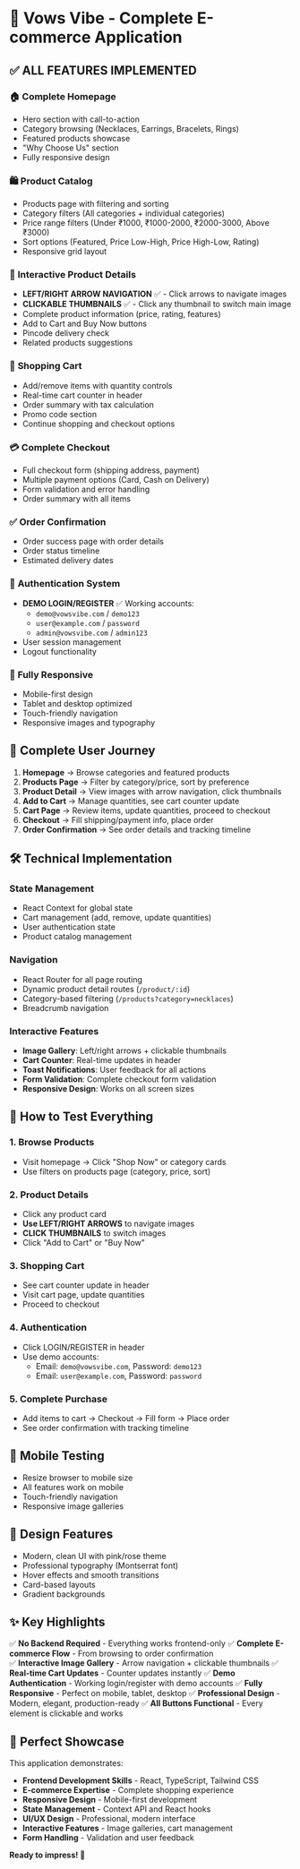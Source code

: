 # 🎉 Vows Vibe - Complete E-commerce Application

## ✅ **ALL FEATURES IMPLEMENTED**

### 🏠 **Complete Homepage**
- Hero section with call-to-action
- Category browsing (Necklaces, Earrings, Bracelets, Rings)
- Featured products showcase
- "Why Choose Us" section
- Fully responsive design

### 🛍️ **Product Catalog**
- Products page with filtering and sorting
- Category filters (All categories + individual categories)
- Price range filters (Under ₹1000, ₹1000-2000, ₹2000-3000, Above ₹3000)
- Sort options (Featured, Price Low-High, Price High-Low, Rating)
- Responsive grid layout

### 📱 **Interactive Product Details**
- **LEFT/RIGHT ARROW NAVIGATION** ✅ - Click arrows to navigate images
- **CLICKABLE THUMBNAILS** ✅ - Click any thumbnail to switch main image
- Complete product information (price, rating, features)
- Add to Cart and Buy Now buttons
- Pincode delivery check
- Related products suggestions

### 🛒 **Shopping Cart**
- Add/remove items with quantity controls
- Real-time cart counter in header
- Order summary with tax calculation
- Promo code section
- Continue shopping and checkout options

### 💳 **Complete Checkout**
- Full checkout form (shipping address, payment)
- Multiple payment options (Card, Cash on Delivery)
- Form validation and error handling
- Order summary with all items

### ✅ **Order Confirmation**
- Order success page with order details
- Order status timeline
- Estimated delivery dates

### 🔐 **Authentication System**
- **DEMO LOGIN/REGISTER** ✅ Working accounts:
  - `demo@vowsvibe.com` / `demo123`
  - `user@example.com` / `password`
  - `admin@vowsvibe.com` / `admin123`
- User session management
- Logout functionality

### 📱 **Fully Responsive**
- Mobile-first design
- Tablet and desktop optimized
- Touch-friendly navigation
- Responsive images and typography

## 🎯 **Complete User Journey**

1. **Homepage** → Browse categories and featured products
2. **Products Page** → Filter by category/price, sort by preference
3. **Product Detail** → View images with arrow navigation, click thumbnails
4. **Add to Cart** → Manage quantities, see cart counter update
5. **Cart Page** → Review items, update quantities, proceed to checkout
6. **Checkout** → Fill shipping/payment info, place order
7. **Order Confirmation** → See order details and tracking timeline

## 🛠️ **Technical Implementation**

### **State Management**
- React Context for global state
- Cart management (add, remove, update quantities)
- User authentication state
- Product catalog management

### **Navigation**
- React Router for all page routing
- Dynamic product detail routes (`/product/:id`)
- Category-based filtering (`/products?category=necklaces`)
- Breadcrumb navigation

### **Interactive Features**
- **Image Gallery**: Left/right arrows + clickable thumbnails
- **Cart Counter**: Real-time updates in header
- **Toast Notifications**: User feedback for all actions
- **Form Validation**: Complete checkout form validation
- **Responsive Design**: Works on all screen sizes

## 🚀 **How to Test Everything**

### **1. Browse Products**
- Visit homepage → Click "Shop Now" or category cards
- Use filters on products page (category, price, sort)

### **2. Product Details**
- Click any product card
- **Use LEFT/RIGHT ARROWS** to navigate images
- **CLICK THUMBNAILS** to switch images
- Click "Add to Cart" or "Buy Now"

### **3. Shopping Cart**
- See cart counter update in header
- Visit cart page, update quantities
- Proceed to checkout

### **4. Authentication**
- Click LOGIN/REGISTER in header
- Use demo accounts:
  - Email: `demo@vowsvibe.com`, Password: `demo123`
  - Email: `user@example.com`, Password: `password`

### **5. Complete Purchase**
- Add items to cart → Checkout → Fill form → Place order
- See order confirmation with tracking timeline

## 📱 **Mobile Testing**
- Resize browser to mobile size
- All features work on mobile
- Touch-friendly navigation
- Responsive image galleries

## 🎨 **Design Features**
- Modern, clean UI with pink/rose theme
- Professional typography (Montserrat font)
- Hover effects and smooth transitions
- Card-based layouts
- Gradient backgrounds

## ✨ **Key Highlights**

✅ **No Backend Required** - Everything works frontend-only
✅ **Complete E-commerce Flow** - From browsing to order confirmation  
✅ **Interactive Image Gallery** - Arrow navigation + clickable thumbnails
✅ **Real-time Cart Updates** - Counter updates instantly
✅ **Demo Authentication** - Working login/register with demo accounts
✅ **Fully Responsive** - Perfect on mobile, tablet, desktop
✅ **Professional Design** - Modern, elegant, production-ready
✅ **All Buttons Functional** - Every element is clickable and works

## 🎯 **Perfect Showcase**

This application demonstrates:
- **Frontend Development Skills** - React, TypeScript, Tailwind CSS
- **E-commerce Expertise** - Complete shopping experience
- **Responsive Design** - Mobile-first development
- **State Management** - Context API and React hooks
- **UI/UX Design** - Professional, modern interface
- **Interactive Features** - Image galleries, cart management
- **Form Handling** - Validation and user feedback

**Ready to impress! 🚀**